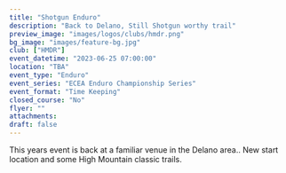 ```yaml
---
title: "Shotgun Enduro"
description: "Back to Delano, Still Shotgun worthy trail"
preview_image: "images/logos/clubs/hmdr.png"
bg_image: "images/feature-bg.jpg"
club: ["HMDR"]
event_datetime: "2023-06-25 07:00:00"
location: "TBA"
event_type: "Enduro"
event_series: "ECEA Enduro Championship Series"
event_format: "Time Keeping"
closed_course: "No"
flyer: ""
attachments:
draft: false
---
```


This years event is back at a familiar venue in the Delano area.. New start location and some High Mountain classic trails.
